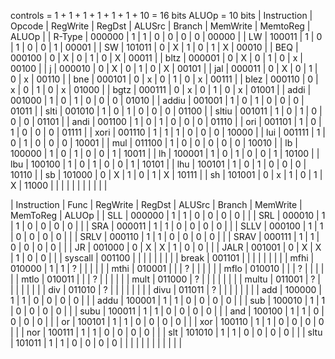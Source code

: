 
controls = 1 + 1 + 1 + 1 + 1 + 1 + 10 = 16 bits
ALUOp = 10 bits
| Instruction | Opcode | RegWrite | RegDst | ALUSrc | Branch | MemWrite | MemtoReg | ALUOp |
| R-Type      | 000000 | 1        | 1      | 0      | 0      | 0        | 0        | 00000 |
| LW          | 100011 | 1        | 0      | 1      | 0      | 0        | 1        | 00001 |
| SW          | 101011 | 0        | X      | 1      | 0      | 1        | X        | 00010 |
| BEQ         | 000100 | 0        | X      | 0      | 1      | 0        | X        | 00011 |
| bltz        | 000001 | 0        | X      | 0      | 1      | 0        | x        | 00100 |
| j           | 000010 | 0        | X      | 0      | 1      | 0        | X        | 00101 |
| jal         | 000011 | 0        | X      | 0      | 1      | 0        | x        | 00110 |
| bne         | 000101 | 0        | x      | 0      | 1      | 0        | x        | 00111 |
| blez        | 000110 | 0        | x      | 0      | 1      | 0        | x        | 01000 |
| bgtz        | 000111 | 0        | x      | 0      | 1      | 0        | x        | 01001 |
| addi        | 001000 | 1        | 0      | 1      | 0      | 0        | 0        | 01010 |
| addiu       | 001001 | 1        | 0      | 1      | 0      | 0        | 0        | 01011 |
| slti        | 001010 | 1        | 0      | 1      | 0      | 0        | 0        | 01100 |
| sltiu       | 001011 | 1        | 0      | 1      | 0      | 0        | 0        | 01101 |
| andi        | 001100 | 1        | 0      | 1      | 0      | 0        | 0        | 01110 |
| ori         | 001101 | 1        | 0      | 1      | 0      | 0        | 0        | 01111 |
| xori        | 001110 | 1        | 1      | 1      | 0      | 0        | 0        | 10000 |
| lui         | 001111 | 1        | 0      | 1      | 0      | 0        | 0        | 10001 |
| mul         | 011100 | 1        | 0      | 0      | 0      | 0        | 0        | 10010 |
| lb          | 100000 | 1        | 0      | 1      | 0      | 0        | 1        | 10011 |
| lh          | 100001 | 1        | 0      | 1      | 0      | 0        | 1        | 10100 |
| lbu         | 100100 | 1        | 0      | 1      | 0      | 0        | 1        | 10101 |
| lhu         | 100101 | 1        | 0      | 1      | 0      | 0        | 0        | 10110 |
| sb          | 101000 | 0        | X      | 1      | 0      | 1        | X        | 10111 |
| sh          | 101001 | 0        | x      | 1      | 0      | 1        | X        | 11000 |
|             |        |          |        |        |        |          |          |       |

| Instruction | Func   | RegWrite | RegDst | ALUSrc | Branch | MemWrite | MemToReg | ALUOp |
| SLL         | 000000 | 1        | 1      | 0      | 0      | 0        | 0        |       |
| SRL         | 000010 | 1        | 1      | 0      | 0      | 0        | 0        |       |
| SRA         | 000011 | 1        | 1      | 0      | 0      | 0        | 0        |       |
| SLLV        | 000100 | 1        | 1      | 0      | 0      | 0        | 0        |       |
| SRLV        | 000110 | 1        | 1      | 0      | 0      | 0        | 0        |       |
| SRAV        | 000111 | 1        | 1      | 0      | 0      | 0        | 0        |       |
| JR          | 001000 | 0        | X      | X      | 1      | 0        | 0        |       |
| JALR        | 001001 | 0        | X      | X      | 1      | 0        | 0        |       |
| syscall     | 001100 |          |        |        |        |          |          |       |
| break       | 001101 |          |        |        |        |          |          |       |
| mfhi        | 010000 | 1        | 1      | ?      |        |          |          |       |
| mthi        | 010001 |          |        | ?      |        |          |          |       |
| mflo        | 010010 |          |        | ?      |        |          |          |       |
| mtlo        | 010011 |          |        | ?      |        |          |          |       |
| mult        | 011000 | ?        |        |        |        |          |          |       |
| multu       | 011001 | ?        |        |        |        |          |          |       |
| div         | 011010 | ?        |        |        |        |          |          |       |
| divu        | 011011 | ?        |        |        |        |          |          |       |
| add         | 100000 | 1        | 1      | 0      | 0      | 0        | 0        |       |
| addu        | 100001 | 1        | 1      | 0      | 0      | 0        | 0        |       |
| sub         | 100010 | 1        | 1      | 0      | 0      | 0        | 0        |       |
| subu        | 100011 | 1        | 1      | 0      | 0      | 0        | 0        |       |
| and         | 100100 | 1        | 1      | 0      | 0      | 0        | 0        |       |
| or          | 100101 | 1        | 1      | 0      | 0      | 0        | 0        |       |
| xor         | 100110 | 1        | 1      | 0      | 0      | 0        | 0        |       |
| nor         | 100111 | 1        | 1      | 0      | 0      | 0        | 0        |       |
| slt         | 101010 | 1        | 1      | 0      | 0      | 0        | 0        |       |
| sltu        | 101011 | 1        | 1      | 0      | 0      | 0        | 0        |       |
|             |        |          |        |        |        |          |          |       |
